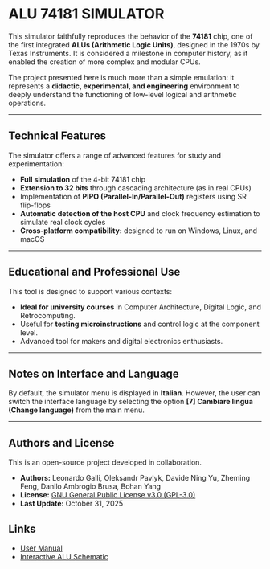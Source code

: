 # ALU 74181 SIMULATOR

This simulator faithfully reproduces the behavior of the **74181** chip, one of the first integrated **ALUs (Arithmetic Logic Units)**, designed in the 1970s by Texas Instruments. It is considered a milestone in computer history, as it enabled the creation of more complex and modular CPUs.

The project presented here is much more than a simple emulation: it represents a **didactic, experimental, and engineering** environment to deeply understand the functioning of low-level logical and arithmetic operations.

---

## Technical Features

The simulator offers a range of advanced features for study and experimentation:

* **Full simulation** of the 4-bit 74181 chip
* **Extension to 32 bits** through cascading architecture (as in real CPUs)
* Implementation of **PIPO (Parallel-In/Parallel-Out)** registers using SR flip-flops
* **Automatic detection of the host CPU** and clock frequency estimation to simulate real clock cycles
* **Cross-platform compatibility:** designed to run on Windows, Linux, and macOS

---

## Educational and Professional Use

This tool is designed to support various contexts:

* **Ideal for university courses** in Computer Architecture, Digital Logic, and Retrocomputing.
* Useful for **testing microinstructions** and control logic at the component level.
* Advanced tool for makers and digital electronics enthusiasts.

---

## Notes on Interface and Language

By default, the simulator menu is displayed in **Italian**. However, the user can switch the interface language by selecting the option **[7] Cambiare lingua (Change language)** from the main menu.

---

## Authors and License

This is an open-source project developed in collaboration.

* **Authors:** Leonardo Galli, Oleksandr Pavlyk, Davide Ning Yu, Zheming Feng, Danilo Ambrogio Brusa, Bohan Yang
* **License:** [GNU General Public License v3.0 (GPL-3.0)](https://www.gnu.org/licenses/gpl-3.0.html)
* **Last Update:** October 31, 2025

## Links

* [User Manual](https://github.com/alexpvk75/SIMULATORE-ALU-74181-O.PAVLYK/blob/main/docs_eng/manual.txt)
* [Interactive ALU Schematic](https://circuitverse.org/users/311719/projects/alu-74181-final)